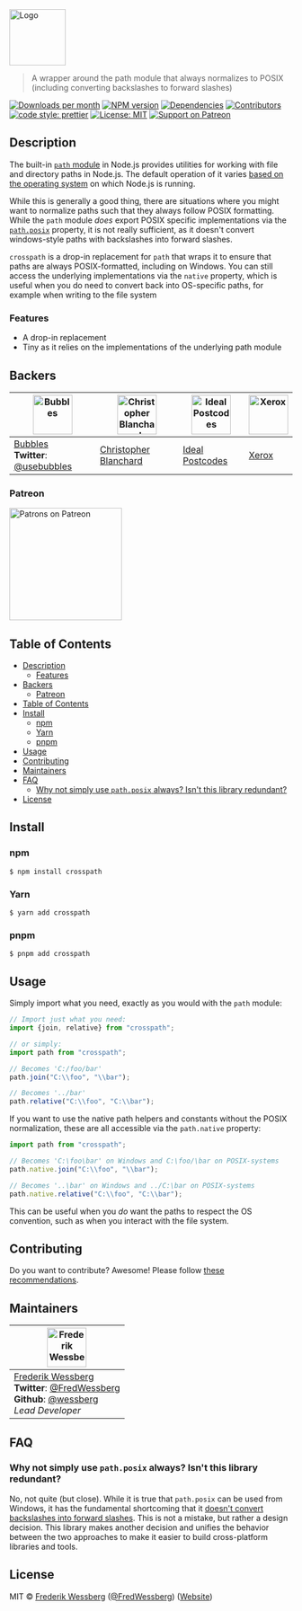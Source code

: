 <!-- SHADOW_SECTION_LOGO_START -->

<div><img alt="Logo" src="https://raw.githubusercontent.com/wessberg/crosspath/master/documentation/asset/logo.png" height="100"   /></div>

<!-- SHADOW_SECTION_LOGO_END -->

<!-- SHADOW_SECTION_DESCRIPTION_SHORT_START -->

> A wrapper around the path module that always normalizes to POSIX (including converting backslashes to forward slashes)

<!-- SHADOW_SECTION_DESCRIPTION_SHORT_END -->

<!-- SHADOW_SECTION_BADGES_START -->

<a href="https://npmcharts.com/compare/crosspath?minimal=true"><img alt="Downloads per month" src="https://img.shields.io/npm/dm/crosspath.svg"    /></a>
<a href="https://www.npmjs.com/package/crosspath"><img alt="NPM version" src="https://badge.fury.io/js/crosspath.svg"    /></a>
<a href="https://david-dm.org/wessberg/crosspath"><img alt="Dependencies" src="https://img.shields.io/david/wessberg%2Fcrosspath.svg"    /></a>
<a href="https://github.com/wessberg/crosspath/graphs/contributors"><img alt="Contributors" src="https://img.shields.io/github/contributors/wessberg%2Fcrosspath.svg"    /></a>
<a href="https://github.com/prettier/prettier"><img alt="code style: prettier" src="https://img.shields.io/badge/code_style-prettier-ff69b4.svg"    /></a>
<a href="https://opensource.org/licenses/MIT"><img alt="License: MIT" src="https://img.shields.io/badge/License-MIT-yellow.svg"    /></a>
<a href="https://www.patreon.com/bePatron?u=11315442"><img alt="Support on Patreon" src="https://img.shields.io/badge/patreon-donate-green.svg"    /></a>

<!-- SHADOW_SECTION_BADGES_END -->

<!-- SHADOW_SECTION_DESCRIPTION_LONG_START -->

## Description

<!-- SHADOW_SECTION_DESCRIPTION_LONG_END -->

The built-in [`path` module](https://nodejs.org/api/path.html) in Node.js provides utilities for working with file and directory paths in Node.js. The default operation
of it varies [based on the operating system](https://nodejs.org/api/path.html#path_windows_vs_posix) on which Node.js is running.

While this is generally a good thing, there are situations where you might want to normalize paths such that they always follow POSIX formatting.
While the `path` module _does_ export POSIX specific implementations via the [`path.posix`](https://nodejs.org/api/path.html#path_path_posix) property,
it is not really sufficient, as it doesn't convert windows-style paths with backslashes into forward slashes.

`crosspath` is a drop-in replacement for `path` that wraps it to ensure that paths are always POSIX-formatted, including on Windows.
You can still access the underlying implementations via the `native` property, which is useful when you do need to convert back into OS-specific
paths, for example when writing to the file system

<!-- SHADOW_SECTION_FEATURES_START -->

### Features

<!-- SHADOW_SECTION_FEATURES_END -->

- A drop-in replacement
- Tiny as it relies on the implementations of the underlying path module

<!-- SHADOW_SECTION_FEATURE_IMAGE_START -->

<!-- SHADOW_SECTION_FEATURE_IMAGE_END -->

<!-- SHADOW_SECTION_BACKERS_START -->

## Backers

| <a href="https://usebubbles.com"><img alt="Bubbles" src="https://uploads-ssl.webflow.com/5d682047c28b217055606673/5e5360be16879c1d0dca6514_icon-thin-128x128%402x.png" height="70"   /></a> | <a href="https://github.com/cblanc"><img alt="Christopher Blanchard" src="https://avatars0.githubusercontent.com/u/2160685?s=400&v=4" height="70"   /></a> | <a href="https://github.com/ideal-postcodes"><img alt="Ideal Postcodes" src="https://avatars.githubusercontent.com/u/4996310?s=200&v=4" height="70"   /></a> | <a href="https://www.xerox.com"><img alt="Xerox" src="https://avatars.githubusercontent.com/u/9158512?s=200&v=4" height="70"   /></a> |
| ------------------------------------------------------------------------------------------------------------------------------------------------------------------------------------------- | ---------------------------------------------------------------------------------------------------------------------------------------------------------- | ------------------------------------------------------------------------------------------------------------------------------------------------------------ | ------------------------------------------------------------------------------------------------------------------------------------- |
| [Bubbles](https://usebubbles.com)<br><strong>Twitter</strong>: [@usebubbles](https://twitter.com/usebubbles)                                                                                | [Christopher Blanchard](https://github.com/cblanc)                                                                                                         | [Ideal Postcodes](https://github.com/ideal-postcodes)                                                                                                        | [Xerox](https://www.xerox.com)                                                                                                        |

### Patreon

<a href="https://www.patreon.com/bePatron?u=11315442"><img alt="Patrons on Patreon" src="https://img.shields.io/endpoint.svg?url=https%3A%2F%2Fshieldsio-patreon.vercel.app%2Fapi%3Fusername%3Dwessberg%26type%3Dpatrons"  width="200"  /></a>

<!-- SHADOW_SECTION_BACKERS_END -->

<!-- SHADOW_SECTION_TOC_START -->

## Table of Contents

- [Description](#description)
  - [Features](#features)
- [Backers](#backers)
  - [Patreon](#patreon)
- [Table of Contents](#table-of-contents)
- [Install](#install)
  - [npm](#npm)
  - [Yarn](#yarn)
  - [pnpm](#pnpm)
- [Usage](#usage)
- [Contributing](#contributing)
- [Maintainers](#maintainers)
- [FAQ](#faq)
  - [Why not simply use `path.posix` always? Isn't this library redundant?](#why-not-simply-use-pathposix-always-isnt-this-library-redundant)
- [License](#license)

<!-- SHADOW_SECTION_TOC_END -->

<!-- SHADOW_SECTION_INSTALL_START -->

## Install

### npm

```
$ npm install crosspath
```

### Yarn

```
$ yarn add crosspath
```

### pnpm

```
$ pnpm add crosspath
```

<!-- SHADOW_SECTION_INSTALL_END -->

<!-- SHADOW_SECTION_USAGE_START -->

## Usage

<!-- SHADOW_SECTION_USAGE_END -->

Simply import what you need, exactly as you would with the `path` module:

```ts
// Import just what you need:
import {join, relative} from "crosspath";

// or simply:
import path from "crosspath";

// Becomes 'C:/foo/bar'
path.join("C:\\foo", "\\bar");

// Becomes '../bar'
path.relative("C:\\foo", "C:\\bar");
```

If you want to use the native path helpers and constants without the POSIX normalization, these are all accessible
via the `path.native` property:

```ts
import path from "crosspath";

// Becomes 'C:\foo\bar' on Windows and C:\foo/\bar on POSIX-systems
path.native.join("C:\\foo", "\\bar");

// Becomes '..\bar' on Windows and ../C:\bar on POSIX-systems
path.native.relative("C:\\foo", "C:\\bar");
```

This can be useful when you _do_ want the paths to respect the OS convention, such as when you interact with the file system.

<!-- SHADOW_SECTION_CONTRIBUTING_START -->

## Contributing

Do you want to contribute? Awesome! Please follow [these recommendations](./CONTRIBUTING.md).

<!-- SHADOW_SECTION_CONTRIBUTING_END -->

<!-- SHADOW_SECTION_MAINTAINERS_START -->

## Maintainers

| <a href="mailto:frederikwessberg@hotmail.com"><img alt="Frederik Wessberg" src="https://avatars2.githubusercontent.com/u/20454213?s=460&v=4" height="70"   /></a>                                                                |
| -------------------------------------------------------------------------------------------------------------------------------------------------------------------------------------------------------------------------------- |
| [Frederik Wessberg](mailto:frederikwessberg@hotmail.com)<br><strong>Twitter</strong>: [@FredWessberg](https://twitter.com/FredWessberg)<br><strong>Github</strong>: [@wessberg](https://github.com/wessberg)<br>_Lead Developer_ |

<!-- SHADOW_SECTION_MAINTAINERS_END -->

<!-- SHADOW_SECTION_FAQ_START -->

## FAQ

<!-- SHADOW_SECTION_FAQ_END -->

### Why not simply use `path.posix` always? Isn't this library redundant?

No, not quite (but close). While it is true that `path.posix` can be used from Windows, it has the fundamental
shortcoming that it [doesn't convert backslashes into forward slashes](https://nodejs.org/api/path.html#path_path_normalize_path).
This is not a mistake, but rather a design decision. This library makes another decision and unifies the behavior between
the two approaches to make it easier to build cross-platform libraries and tools.

<!-- SHADOW_SECTION_LICENSE_START -->

## License

MIT © [Frederik Wessberg](mailto:frederikwessberg@hotmail.com) ([@FredWessberg](https://twitter.com/FredWessberg)) ([Website](https://github.com/wessberg))

<!-- SHADOW_SECTION_LICENSE_END -->
